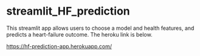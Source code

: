 # streamlit_HF_prediction
This streamlit app allows users to choose a model and health features, and predicts a heart-failure outcome. The heroku link is below.

https://hf-prediction-app.herokuapp.com/
